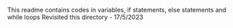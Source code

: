 This readme contains codes in variables, if statements, else statements and while loops
Revisited this directory - 17/5/2023
